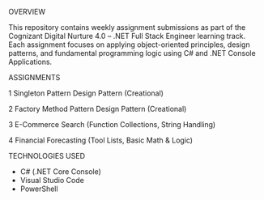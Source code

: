 OVERVIEW

This repository contains weekly assignment submissions as part of the Cognizant Digital Nurture 4.0 – .NET Full Stack Engineer learning track. Each assignment focuses on applying object-oriented principles, design patterns, and fundamental programming logic using C# and .NET Console Applications.

ASSIGNMENTS

1	Singleton Pattern	Design Pattern (Creational)

2	Factory Method Pattern	Design Pattern (Creational)

3	E-Commerce Search (Function	Collections, String Handling)

4	Financial Forecasting (Tool	Lists, Basic Math & Logic)

TECHNOLOGIES USED
 * C# (.NET Core Console)
* Visual Studio Code
* PowerShell


